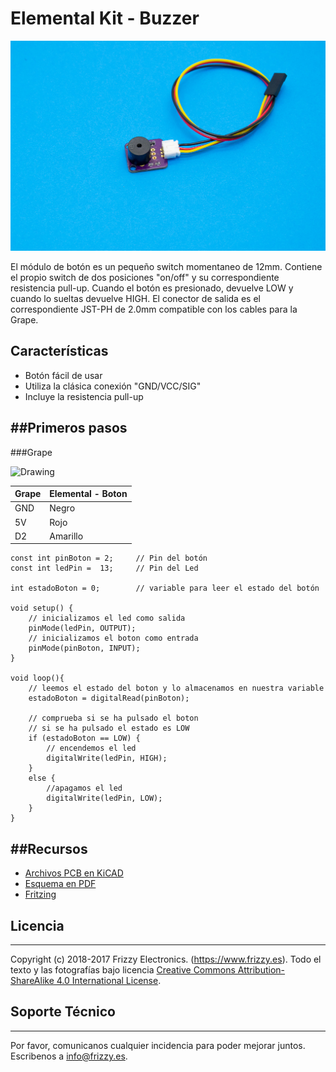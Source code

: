# Elemental Kit - Buzzer

[![Texto alternativo](images/buzzer.jpg "Modulo de boton básico")](www.frizzy.es/grape)

El módulo de botón es un pequeño switch momentaneo de 12mm. Contiene el propio switch de dos posiciones "on/off" y su correspondiente resistencia pull-up. Cuando el botón es presionado, devuelve LOW y cuando lo sueltas devuelve HIGH. El conector de salida es el correspondiente JST-PH de 2.0mm compatible con los cables para la Grape.

## Características

* Botón fácil de usar
* Utiliza la clásica conexión "GND/VCC/SIG"
* Incluye la resistencia pull-up

##Primeros pasos
--------

###Grape


<img src="../images/montaje_buzzer.png" alt="Drawing" style="width: 400px;"/>

| Grape | Elemental - Boton |
| ----- | ----------------- |
| GND   | Negro             |
| 5V    | Rojo              |
| D2    | Amarillo          |


```arduino
const int pinBoton = 2;     // Pin del botón
const int ledPin =  13;     // Pin del Led

int estadoBoton = 0;        // variable para leer el estado del botón

void setup() {
    // inicializamos el led como salida
    pinMode(ledPin, OUTPUT);
    // inicializamos el boton como entrada
    pinMode(pinBoton, INPUT);
}

void loop(){
    // leemos el estado del boton y lo almacenamos en nuestra variable
    estadoBoton = digitalRead(pinBoton);

    // comprueba si se ha pulsado el boton
    // si se ha pulsado el estado es LOW
    if (estadoBoton == LOW) {
        // encendemos el led
        digitalWrite(ledPin, HIGH);
    }
    else {
        //apagamos el led
        digitalWrite(ledPin, LOW);
    }
}
```


##Recursos
-------

-   [Archivos PCB en KiCAD](https://github.com/FrizzyElectronics/BasicModule-II)
-   [Esquema en PDF](https://raw.githubusercontent.com/FrizzyElectronics/BasicModule-II/master/pdf/BasicModule-II.pdf "File:BasicModule-II.pdf")
-   [Fritzing](https://raw.githubusercontent.com/FrizzyElectronics/AtomModulesFritzingParts/master/FritzingParts/Atom_Button.fzpz "File:BasicModule-II.pdf")

## Licencia
-------
Copyright (c) 2018-2017 Frizzy Electronics. (https://www.frizzy.es). Todo el texto y las fotografías bajo licencia <a rel="license" href="http://creativecommons.org/licenses/by-sa/4.0/">Creative Commons Attribution-ShareAlike 4.0 International License</a>. <a rel="license" href="http://creativecommons.org/licenses/by-sa/4.0/"> </a>

## Soporte Técnico
-------
Por favor, comunicanos cualquier incidencia para poder mejorar juntos. Escribenos a [info@frizzy.es](info@frizzy.es). 


